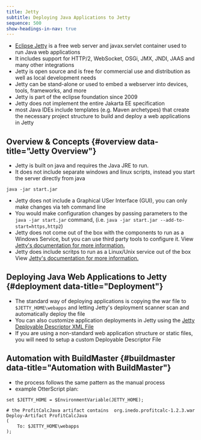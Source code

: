 ```yaml
---
title: Jetty
subtitle: Deploying Java Applications to Jetty
sequence: 500
show-headings-in-nav: true
---
```


- [Eclipse Jetty](https://www.eclipse.org/jetty/) is a free web server and javax.servlet container used to run Java web applications
- It includes support for HTTP/2, WebSocket, OSGi, JMX, JNDI, JAAS and many other integrations
- Jetty is open source and is free for commercial use and distribution as well as local development needs
- Jetty can be stand-alone or used to embed a webserver into devices, tools, frameworks, and more
- Jetty is part of the eclipse foundation since 2009
- Jetty does not implement the entire Jakarta EE specification
- most Java IDEs include templates (e.g. Maven archetypes) that create the necessary project structure to build and deploy a web applications in Jetty

## Overview & Concepts {#overview data-title="Jetty Overview"}

- Jetty is built on java and requires the Java JRE to run.  
- It does not include separate windows and linux scripts, instead you start the server directly from java

```
java -jar start.jar
```

- Jetty does not include a Graphical USer Interface (GUI), you can only make changes via teh command line
- You would make configuration changes by passing parameters to the `java -jar start.jar` command, (i.e. `java -jar start.jar --add-to-start=https,http2`)
- Jetty does not come out of the box with the components to run as a Windows Service, but you can use third party tools to configure it. View [Jetty's documentation for more information.](https://www.eclipse.org/jetty/documentation/9.4.26.v20200117/startup.html)
- Jetty does include scritps to run as a Linux/Unix service out of the box View [Jetty's documentation for more information.](https://www.eclipse.org/jetty/documentation/9.4.26.v20200117/startup.html)


## Deploying Java Web Applications to Jetty {#deployment data-title="Deployment"}

- The standard way of deploying applications is copying the war file to `$JETTY_HOME\webapps` and letting Jetty's deployment scanner scan and automatically deploy the file
- You can also customize application deployments in Jetty using the [Jetty Deployable Descriptor XML File](https://www.eclipse.org/jetty/documentation/9.4.26.v20200117/configuring-specific-webapp-deployment.html)
- If you are using a non-standard web application structure or static files, you will need to setup a custom Deployable Descriptor File

## Automation with BuildMaster {#buildmaster data-title="Automation with BuildMaster"}

- the process follows the same pattern as the manual process
- example OtterScript plan:
```
set $JETTY_HOME = $EnvironmentVariable(JETTY_HOME);

# the ProfitCalcJava artifact contains  org.inedo.profitcalc-1.2.3.war
Deploy-Artifact ProfitCalcJava
(
    To: $JETTY_HOME\webapps
);
```
